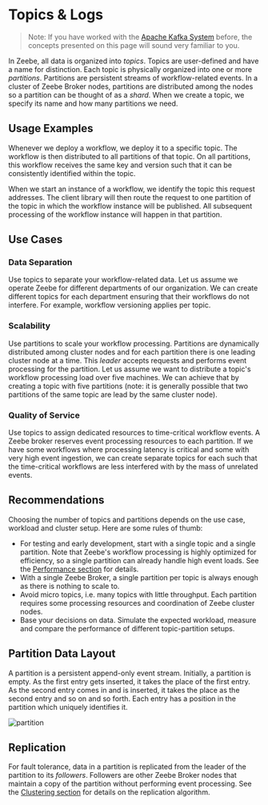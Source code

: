 # Topics & Logs

> Note: If you have worked with the [Apache Kafka System](https://kafka.apache.org/) before, the concepts presented on this page will sound very familiar to you.

In Zeebe, all data is organized into *topics*. Topics are user-defined and have a name for distinction. Each topic is physically organized into one or more *partitions*. Partitions are persistent streams of workflow-related events. In a cluster of Zeebe Broker nodes, partitions are distributed among the nodes so a partition can be thought of as a *shard*. When we create a topic, we specify its name and how many partitions we need.

## Usage Examples

Whenever we deploy a workflow, we deploy it to a specific topic. The workflow is then distributed to all partitions of that topic. On all partitions, this workflow receives the same key and version such that it can be consistently identified within the topic.

When we start an instance of a workflow, we identify the topic this request addresses. The client library will then route the request to one partition of the topic in which the workflow instance will be published. All subsequent processing of the workflow instance will happen in that partition.

## Use Cases

### Data Separation

Use topics to separate your workflow-related data. Let us assume we operate Zeebe for different departments of our organization. We can create different topics for each department ensuring that their workflows do not interfere. For example, workflow versioning applies per topic.

### Scalability

Use partitions to scale your workflow processing. Partitions are dynamically distributed among cluster nodes and for each partition there is one leading cluster node at a time. This *leader* accepts requests and performs event processing for the partition. Let us assume we want to distribute a topic's workflow processing load over five machines. We can achieve that by creating a topic with five partitions (note: it is generally possible that two partitions of the same topic are lead by the same cluster node).

### Quality of Service

Use topics to assign dedicated resources to time-critical workflow events. A Zeebe broker reserves event processing resources to each partition. If we have some workflows where processing latency is critical and some with very high event ingestion, we can create separate topics for each such that the time-critical workflows are less interfered with by the mass of unrelated events.

## Recommendations

Choosing the number of topics and partitions depends on the use case, workload and cluster setup. Here are some rules of thumb:

* For testing and early development, start with a single topic and a single partition. Note that Zeebe's workflow processing is highly optimized for efficiency, so a single partition can already handle high event loads. See the [Performance section](basics/performance.html) for details.
* With a single Zeebe Broker, a single partition per topic is always enough as there is nothing to scale to.
* Avoid micro topics, i.e. many topics with little throughput. Each partition requires some processing resources and coordination of Zeebe cluster nodes.
* Base your decisions on data. Simulate the expected workload, measure and compare the performance of different topic-partition setups.


## Partition Data Layout

A partition is a persistent append-only event stream. Initially, a partition is empty. As the first entry gets inserted, it takes the place of the first entry. As the second entry comes in and is inserted, it takes the place as the second entry and so on and so forth. Each entry has a position in the partition which uniquely identifies it.

![partition](/basics/partition.png)

## Replication

For fault tolerance, data in a partition is replicated from the leader of the partition to its *followers*. Followers are other Zeebe Broker nodes that maintain a copy of the partition without performing event processing. See the [Clustering section](basics/clustering.html) for details on the replication algorithm.
